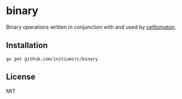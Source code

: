 # binary

Binary operations written in conjunction with and used by [celltomaton](https://github.com/initiumSrc/celltomaton).

## Installation

```
go get github.com/initiumsrc/binary
```

## License

MIT
